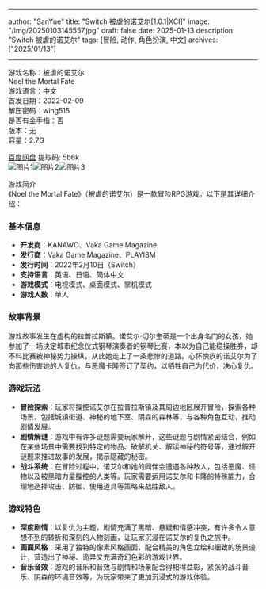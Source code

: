
---
author: "SanYue"
title: "Switch 被虐的诺艾尔[1.0.1|XCI]"
image: "/img/20250103145557.jpg"
draft: false
date: 2025-01-13
description: "Switch 被虐的诺艾尔"
tags: [冒险, 动作, 角色扮演, 中文]
archives: ["2025/01/13"]

---

游戏名称：被虐的诺艾尔   
Noel the Mortal Fate    
游戏语言：中文  
首发日期：2022-02-09  
解压密码：wing515  
是否有金手指：否  
版本：无   
容量：2.7G

[百度网盘](https://pan.baidu.com/s/1hczr70sXOIUBdT-gMFIjyw) 提取码: 5b6k  
![图片1](/img/04da61.jpg)![图片2](/img/493636.jpg)![图片3](/img/5dc64d.jpg)  

游戏简介  
《Noel the Mortal Fate》（被虐的诺艾尔）是一款冒险RPG游戏。以下是其详细介绍：

### 基本信息
- **开发商**：KANAWO、Vaka Game Magazine
- **发行商**：Vaka Game Magazine、PLAYISM
- **发行时间**：2022年2月10日（Switch）
- **支持语言**：英语、日语、简体中文
- **游戏模式**：电视模式、桌面模式、掌机模式
- **游戏人数**：单人

### 故事背景
游戏故事发生在虚构的拉普拉斯镇。诺艾尔·切尔奎蒂是一个出身名门的女孩，她参加了一场决定城市纪念仪式钢琴演奏者的钢琴比赛，本以为自己能稳操胜券，却不料比赛被神秘势力操纵，从此她走上了一条悲惨的道路。心怀愧疚的诺艾尔为了向那些伤害她的人复仇，与恶魔卡隆签订了契约，以牺牲自己为代价，决心复仇。

### 游戏玩法
- **冒险探索**：玩家将操控诺艾尔在拉普拉斯镇及其周边地区展开冒险，探索各种场景，包括城镇街道、神秘的地下室、阴森的森林等，与各种角色互动，推动剧情发展。
- **剧情解谜**：游戏中有许多谜题需要玩家解开，这些谜题与剧情紧密结合，例如在某些场景中需要找到特定的物品、破解机关、解读神秘的符号等，通过解开谜题来推进故事的发展，揭示隐藏的秘密。
- **战斗系统**：在冒险过程中，诺艾尔和她的同伴会遭遇各种敌人，包括恶魔、怪物以及被黑暗力量操控的人类等。玩家需要运用诺艾尔和卡隆的特殊能力，合理地选择攻击、防御、使用道具等策略来战胜敌人。

### 游戏特色
- **深度剧情**：以复仇为主题，剧情充满了黑暗、悬疑和情感冲突，有许多令人意想不到的转折和深刻的人物刻画，让玩家沉浸在诺艾尔的复仇之旅中。
- **画面风格**：采用了独特的像素风格画面，配合精美的角色立绘和细致的场景设计，营造出了神秘、诡异又充满奇幻色彩的游戏世界。
- **音乐音效**：游戏的音乐和音效与剧情和场景配合得相得益彰，紧张的战斗音乐、阴森的环境音效等，为玩家带来了更加沉浸式的游戏体验。
